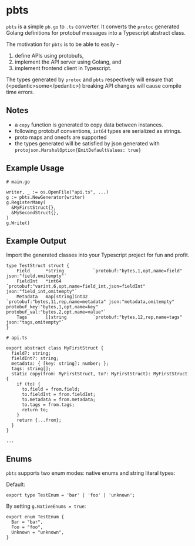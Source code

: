 # pbts

`pbts` is a simple `pb.go` to `.ts` converter. It converts the `protoc` generated Golang
definitions for protobuf messages into a Typescript abstract class.

The motivation for `pbts` is to be able to easily -

1. define APIs using protobufs,
2. implement the API server using Golang, and
3. implement frontend client in Typescript.

The types generated by `protoc` and `pbts` respectively will ensure that (&lt;pedantic>some&lt;/pedantic>)
breaking API changes will cause compile time errors.

## Notes

- a `copy` function is generated to copy data between instances.
- following protobuf conventions, `int64` types are serialized as strings.
- proto maps and oneofs are supported
- the types generated will be satisfied by json generated with `protojson.MarshalOption{EmitDefaultValues: true}`

## Example Usage

```
# main.go

writer, _ := os.OpenFile("api.ts", ...)
g := pbts.NewGenerator(writer)
g.RegisterMany(
  &MyFirstStruct{},
  &MySecondStruct{},
)
g.Write()
```

## Example Output

Import the generated classes into your Typescript project for fun and profit.

```
type TestStruct struct {
	Field      *string           `protobuf:"bytes,1,opt,name=field" json:"field,omitempty"`
	FieldInt   *int64            `protobuf:"varint,6,opt,name=field_int,json=fieldInt" json:"field_int,omitempty"`
	Metadata   map[string]int32  `protobuf:"bytes,11,rep,name=metadata" json:"metadata,omitempty" protobuf_key:"bytes,1,opt,name=key" protobuf_val:"bytes,2,opt,name=value"`
	Tags       []string          `protobuf:"bytes,12,rep,name=tags" json:"tags,omitempty"`
}
```

```
# api.ts

export abstract class MyFirstStruct {
  field?: string;
  fieldInt?: string;
  metadata: { [key: string]: number; };
  tags: string[];
  static copy(from: MyFirstStruct, to?: MyFirstStruct): MyFirstStruct {
    if (to) {
      to.field = from.field;
      to.fieldInt = from.fieldInt;
      to.metadata = from.metadata;
      to.tags = from.tags;
      return to;
    }
    return {...from};
  }
}

...
```

## Enums

`pbts` supports two enum modes: native enums and string literal types:

Default:

```
export type TestEnum = 'bar' | 'foo' | 'unknown';
```

By setting `g.NativeEnums = true`:

```
export enum TestEnum {
  Bar = "bar",
  Foo = "foo",
  Unknown = "unknown",
}
```
